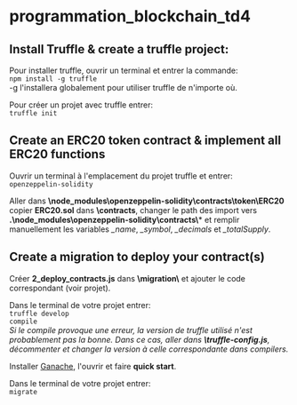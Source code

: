 # programmation_blockchain_td4

## Install Truffle & create a truffle project:

Pour installer truffle, ouvrir un terminal et entrer la commande:  
`npm install -g truffle`  
-g l'installera globalement pour utiliser truffle de n'importe où.

Pour créer un projet avec truffle entrer:  
`truffle init`

## Create an ERC20 token contract & implement all ERC20 functions

Ouvrir un terminal à l'emplacement du projet truffle et entrer:  
`openzeppelin-solidity`

Aller dans **\node_modules\openzeppelin-solidity\contracts\token\ERC20** copier **ERC20.sol** dans **\contracts**, changer le path des import vers
**.\node_modules\openzeppelin-solidity\contracts\\*** et remplir manuellement les variables *_name*, *_symbol*, *_decimals* et *_totalSupply*.

## Create a migration to deploy your contract(s)

Créer **2_deploy_contracts.js** dans **\migration\\** et ajouter le code correspondant (voir projet).

Dans le terminal de votre projet entrer:  
`truffle develop`  
`compile`  
*Si le compile provoque une erreur, la version de truffle utilisé n'est probablement pas la bonne. Dans ce cas, aller dans **\truffle-config.js**, décommenter et changer la version à celle correspondante dans compilers.*

Installer [Ganache](https://www.trufflesuite.com/ganache]), l'ouvrir et faire **quick start**.

Dans le terminal de votre projet entrer:  
`migrate`
